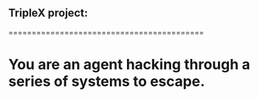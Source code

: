 ## TripleX project:
==========================================
# You are an agent hacking through a series of systems to escape.